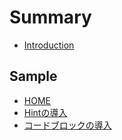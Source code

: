 # Summary

* [Introduction](README.md)

## Sample

* [HOME](/docs/home.md)
* [Hintの導入](/docs/hint.md)
* [コードブロックの導入](/docs/include_codeblock.md)
